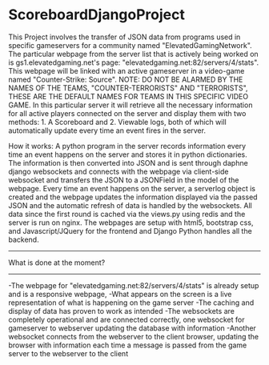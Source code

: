 # ScoreboardDjangoProject
This Project involves the transfer of JSON data from programs used in specific gameservers for a community named "ElevatedGamingNetwork". 
The particular webpage from the server list that is actively being worked on is gs1.elevatedgaming.net's page: "elevatedgaming.net:82/servers/4/stats". This webpage will be linked with an active gameserver in a video-game named "Counter-Strike: Source". NOTE: DO NOT BE ALARMED BY THE NAMES OF THE TEAMS, "COUNTER-TERRORISTS" AND "TERRORISTS", THESE ARE THE DEFAULT NAMES FOR TEAMS IN THIS SPECIFIC VIDEO GAME. In this particular server it will retrieve all the necessary information for all active players connected on the server and display them with two methods: 1. A Scoreboard and 2. Viewable logs, both of which will automatically update every time an event fires in the server.  

How it works: A python program in the server records information every time an event happens on the server and stores it in python 
dictionaries. The information is then converted into JSON and is sent through daphne django websockets and connects with the webpage 
via client-side websocket and transfers the JSON to a JSONField in the model of the webpage. Every time an event happens on the server, 
a serverlog object is created and the webpage updates the information displayed via the passed JSON and the automatic refresh of data 
is handled by the websockets. All data since the first round is cached via the views.py using redis and the server is run on nginx. 
The webpages are setup with html5, bootstrap css, and Javascript/JQuery for the frontend and Django Python handles all the backend. 

**********************
What is done at the moment?
**********************

-The webpage for "elevatedgaming.net:82/servers/4/stats" is already setup and is a responsive webpage,
-What appears on the screen is a live representation of what is happening on the game server
-The caching and display of data has proven to work as intended 
-The websockets are completely operational and are connected correctly, one websocket for gameserver to webserver updating the database with information 
-Another websocket connects from the webserver to the client browser, updating the browser with information each time a message is passed from the game server to the webserver to the client
